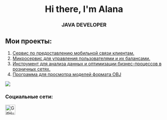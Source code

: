 <div id="header" align="Center">
    <h1>Hi there, I'm  Alana </h1>
    <h3>JAVA DEVELOPER</h3>
</div>

## Мои проекты:
1. [Cервис по предоставлению мобильной связи клиентам.](https://github.com/Allnnel/MobileWave)
2. [Микросервис для управления пользователями и их балансами.](https://github.com/Allnnel/User-Balance-Service)
3. [Инструмент для анализа данных и оптимизации бизнес-процессов в розничных сетях.](https://github.com/Allnnel/RetailAnalytics)
4. [Программа для просмотра моделей формата OBJ](https://github.com/Allnnel/3DViewer)

<div align="left">
        <img src="https://media3.giphy.com/media/v1.Y2lkPTc5MGI3NjExeW82ajdoY202aWh4bXpxMDduYzg1dXVqdnVhb3FvejV3YXdwNDE2OSZlcD12MV9pbnRlcm5hbF9naWZfYnlfaWQmY3Q9Zw/QDjpIL6oNCVZ4qzGs7/giphy.gif" />
</div>

### Социальные сети:

<div align="left">
  <a href="https://t.me/allnnel" target="_blank" rel="noreferrer">
        <img src="https://upload.wikimedia.org/wikipedia/commons/thumb/8/82/Telegram_logo.svg/1200px-Telegram_logo.svg.png" width="32" height="32" alt="GitHub" />
</div>

